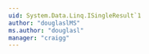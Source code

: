 ```yaml
---
uid: System.Data.Linq.ISingleResult`1
author: "douglaslMS"
ms.author: "douglasl"
manager: "craigg"
---
```

